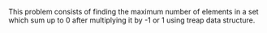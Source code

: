This problem consists of finding the maximum number of elements in a set which sum up to 0 after multiplying it by -1 or 1 using treap data structure.

